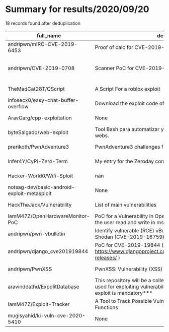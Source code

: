 
# Summary for results/2020/09/20
    
18 records found after deduplication

| full_name | description | html_url | matched_list | matched_count | pushed_at | size | stargazers_count | language | forks_count |
|---------------------------------------------|---------------------------------------------------------------------------------------------------------------------------------------------------------------|----------------------------------------------------------------|----------------------------------------|-----------------|---------------------------|--------|--------------------|------------|---------------|
| andripwn/mIRC-CVE-2019-6453 | Proof of calc for CVE-2019-6453 | https://github.com/andripwn/mIRC-CVE-2019-6453 | ['cve-2'] | 1 | 2020-09-20 14:29:13+00:00 | 7357 | 1 | | 1 |
| andripwn/CVE-2019-0708 | Scanner PoC for CVE-2019-0708 RDP RCE vuln | https://github.com/andripwn/CVE-2019-0708 | ['cve poc', 'cve-2', 'rce', 'rce poc'] | 4 | 2020-09-20 14:29:45+00:00 | 323 | 2 | C | 1 |
| TheMadCat28T/QScript | A Script For a roblox exploit | https://github.com/TheMadCat28T/QScript | ['exploit'] | 1 | 2020-09-20 18:43:10+00:00 | 143 | 0 | | 0 |
| infosecx0/easy-chat-buffer-overflow | Download the exploit code of easy chat buffer overflow 2.2 | https://github.com/infosecx0/easy-chat-buffer-overflow | ['exploit'] | 1 | 2020-09-20 17:26:28+00:00 | 9 | 0 | Python | 0 |
| AravGarg/cpp-exploitation | None | https://github.com/AravGarg/cpp-exploitation | ['exploit'] | 1 | 2020-09-20 10:07:03+00:00 | 0 | 0 | | 0 |
| byteSalgado/web-exploit | Tool Bash para automatizar y penetrar fallas de SQL en sitios webs. | https://github.com/byteSalgado/web-exploit | ['exploit'] | 1 | 2020-09-20 15:42:03+00:00 | 25 | 3 | Shell | 1 |
| prerikoth/PwnAdventure3 | PwnAdventure3 challenges from Ghost in the Shellcode | https://github.com/prerikoth/PwnAdventure3 | ['shellcode'] | 1 | 2020-09-20 11:01:12+00:00 | 15 | 0 | Python | 0 |
| Infer4Y/CyPi-Zero-Term | My entry for the Zeroday competition by cyberdeck cafe | https://github.com/Infer4Y/CyPi-Zero-Term | ['zeroday'] | 1 | 2020-09-20 16:40:46+00:00 | 20376 | 0 | nan | 0 |
| Hacker-World0/Wifi-Sploit | nan | https://github.com/Hacker-World0/Wifi-Sploit | ['sploit'] | 1 | 2020-09-20 05:01:48+00:00 | 749 | 1 | Python | 0 |
| notsag-dev/basic-android-exploit-metasploit | None | https://github.com/notsag-dev/basic-android-exploit-metasploit | ['exploit'] | 1 | 2020-09-20 02:06:09+00:00 | 46 | 0 | | 0 |
| HackTheJack/Vulnerability | List of main vulnerabilities | https://github.com/HackTheJack/Vulnerability | ['exploit'] | 1 | 2020-09-20 13:34:16+00:00 | 9 | 0 | | 0 |
| IamM47Z/OpenHardwareMonitor-PoC | PoC for a Vulnerability in OpenHardwareMonitor Driver that lets the user read and write in msrs | https://github.com/IamM47Z/OpenHardwareMonitor-PoC | ['vulnerability poc'] | 1 | 2020-09-20 14:00:57+00:00 | 16 | 13 | C++ | 1 |
| andripwn/pwn-vbulletin | Identify vulnerable (RCE) vBulletin 5.0.0 - 5.5.4 instances using Shodan (CVE-2019-16759) | https://github.com/andripwn/pwn-vbulletin | ['rce'] | 1 | 2020-09-20 16:24:11+00:00 | 366 | 1 | Python | 1 |
| andripwn/django_cve201919844 | PoC for CVE-2019-19844 ( https://www.djangoproject.com/weblog/2019/dec/18/security-releases/ ) | https://github.com/andripwn/django_cve201919844 | ['cve poc', 'cve-2'] | 2 | 2020-09-20 16:23:45+00:00 | 283 | 7 | Python | 1 |
| andripwn/PwnXSS | PwnXSS: Vulnerability (XSS) scanner exploit | https://github.com/andripwn/PwnXSS | ['exploit'] | 1 | 2020-09-20 16:24:26+00:00 | 247 | 3 | Python | 1 |
| aravinddathd/ExpolitDatabase | This repository will be a collection of all the exploits that can be used for exploiting vulnerabilities. Proper write up for all the exploit is mandatory*** | https://github.com/aravinddathd/ExpolitDatabase | ['exploit'] | 1 | 2020-09-20 10:16:37+00:00 | 1 | 0 | Python | 0 |
| IamM47Z/Exploit-Tracker | A Tool to Track Possible Vulnerable Drivers in base of a few Functions | https://github.com/IamM47Z/Exploit-Tracker | ['exploit'] | 1 | 2020-09-20 14:49:50+00:00 | 7 | 1 | Python | 0 |
| mugisyahid/ki-vuln-cve-2020-5410 | None | https://github.com/mugisyahid/ki-vuln-cve-2020-5410 | ['cve-2'] | 1 | 2020-09-20 19:19:35+00:00 | 6 | 0 | Java | 0 |
